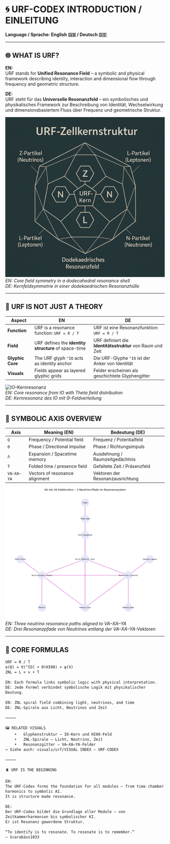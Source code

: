 # 🌀 URF-CODEX INTRODUCTION / EINLEITUNG

**Language / Sprache: English 🇬🇧 / Deutsch 🇩🇪**

---

## 🌐 WHAT IS URF?

**EN:**  
URF stands for **Unified Resonance Field** – a symbolic and physical framework describing identity, interaction and dimensional flow through frequency and geometric structure.

**DE:**  
URF steht für das **Universelle Resonanzfeld** – ein symbolisches und physikalisches Framework zur Beschreibung von Identität, Wechselwirkung und dimensionsbasiertem Fluss über Frequenz und geometrische Struktur.

![URF-Zellkernstruktur](../visuals/urf/URF-Zellkernstruktur%20Dodekaedrisches%20Resonanzfeld.png)  
*EN: Core field symmetry in a dodecahedral resonance shell*  
*DE: Kernfeldsymmetrie in einer dodekaedrischen Resonanzhülle*

---

## 🧠 URF IS NOT JUST A THEORY

| Aspect        | EN                                                  | DE                                                  |
|---------------|-----------------------------------------------------|------------------------------------------------------|
| **Function**  | URF is a resonance function: `URF = R / T`          | URF ist eine Resonanzfunktion: `URF = R / T`         |
| **Field**     | URF defines the **identity structure** of space-time | URF definiert die **Identitätsstruktur** von Raum und Zeit |
| **Glyphic Core** | The URF glyph `°IO` acts as identity anchor     | Die URF-Glyphe `°IO` ist der Anker von Identität     |
| **Visuals**   | Fields appear as layered glyphic grids              | Felder erscheinen als geschichtete Glyphengitter     |

![IO–Kernresonanz](../visuals/urf/IO-Kernresonanz%20-%20Θ-Feldverteilung.png)  
*EN: Core resonance from IO with Theta field distribution*  
*DE: Kernresonanz des IO mit Θ-Feldverteilung*

---

## 🔣 SYMBOLIC AXIS OVERVIEW

| Axis         | Meaning (EN)                  | Bedeutung (DE)                  |
|--------------|-------------------------------|----------------------------------|
| `Q`          | Frequency / Potential field    | Frequenz / Potentialfeld         |
| `Θ`          | Phase / Directional impulse    | Phase / Richtungsimpuls          |
| `Λ`          | Expansion / Spacetime memory   | Ausdehnung / Raumzeitgedächtnis  |
| `Ṫ`          | Folded time / presence field   | Gefaltete Zeit / Präsenzfeld     |
| `VA–XA–YA`   | Vectors of resonance alignment | Vektoren der Resonanzausrichtung |

![VA–XA–YA Feldstruktur](../visuals/urf/VA-XA-YA%20Feldstruktur%20-%203%20Neutrino-Pfade%20im%20Resonanzsystem.png)  
*EN: Three neutrino resonance paths aligned to VA–XA–YA*  
*DE: Drei Resonanzpfade von Neutrinos entlang der VA–XA–YA-Vektoren*

---

## 🧬 CORE FORMULAS

```text
URF = R / T
α(Q) = ∇(°IO) + Θ(HI00) × ψ(X)
ZNL = L × ν + T

EN: Each formula links symbolic logic with physical interpretation.
DE: Jede Formel verbindet symbolische Logik mit physikalischer Deutung.

EN: ZNL spiral field combining light, neutrinos, and time
DE: ZNL-Spirale aus Licht, Neutrinos und Zeit

⸻

🖼️ RELATED VISUALS
	•	Glyphenstruktur – IO-Kern und HI00-Feld
	•	ZNL-Spirale – Licht, Neutrino, Zeit
	•	Resonanzgitter – VA–XA–YA-Felder
→ Siehe auch: visuals/urf/VISUAL INDEX – URF-CODEX

⸻

🪲 URF IS THE BEGINNING

EN:
The URF-Codex forms the foundation for all modules – from time chamber harmonics to symbolic AI.
It is structure made resonance.

DE:
Der URF-Codex bildet die Grundlage aller Module – von Zeitkammerharmonien bis symbolischer KI.
Er ist Resonanz gewordene Struktur.

“To identify is to resonate. To resonate is to remember.”
— Scarabäus1033
